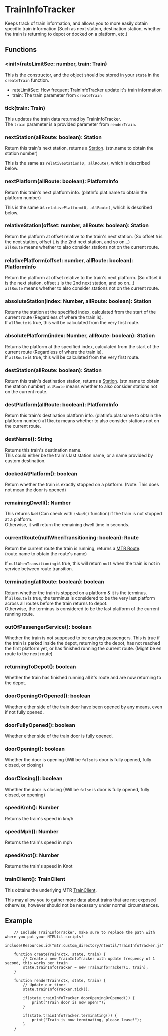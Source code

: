 # TrainInfoTracker
Keeps track of train information, and allows you to more easily obtain specific train information (Such as next station, destination station, whether the train is returning to depot or docked on a platform, etc.)

## Functions

### \<init\>(rateLimitSec: number, train: Train)
This is the constructor, and the object should be stored in your `state` in the `createTrain` function.

- rateLimitSec: How frequent TrainInfoTracker update it's train information
- train: The train parameter from `createTrain`

### tick(train: Train)
This updates the train data returned by TrainInfoTracker.  
The `train` parameter is a provided parameter from `renderTrain`.

### nextStation(allRoute: boolean): Station
Return this train's next station, returns a [Station](https://github.com/Minecraft-Transit-Railway/Minecraft-Transit-Railway/blob/87c987f660dac35832bb9373c7d7da8bd31e2abc/common/src/main/java/mtr/data/Station.java). (stn.name to obtain the station number)

This is the same as `relativeStation(0, allRoute)`, which is described below.

### nextPlatform(allRoute: boolean): PlatformInfo
Return this train's next platform info. (platInfo.plat.name to obtain the platform number)

This is the same as `relativePlatform(0, allRoute)`, which is described below.

### relativeStation(offset: number, allRoute: boolean): Station
Return the platform at offset relative to the train's next station. (So offset `0` is the next station, offset `1` is the 2nd next station, and so on...)  
`allRoute` means whether to also consider stations not on the current route.

### relativePlatform(offset: number, allRoute: boolean): PlatformInfo
Return the platform at offset relative to the train's next platform. (So offset `0` is the next station, offset `1` is the 2nd next station, and so on...)  
`allRoute` means whether to also consider stations not on the current route.

### absoluteStation(index: Number, allRoute: boolean): Station
Returns the station at the specified index, calculated from the start of the current route (Regardless of where the train is).  
If `allRoute` is true, this will be calculated from the very first route.

### absolutePlatform(index: Number, allRoute: boolean): Station
Returns the platform at the specified index, calculated from the start of the current route (Regardless of where the train is).  
If `allRoute` is true, this will be calculated from the very first route.

### destStation(allRoute: boolean): Station
Return this train's destination station, returns a [Station](https://github.com/Minecraft-Transit-Railway/Minecraft-Transit-Railway/blob/87c987f660dac35832bb9373c7d7da8bd31e2abc/common/src/main/java/mtr/data/Station.java). (stn.name to obtain the station number)
`allRoute` means whether to also consider stations not on the current route.

### destPlatform(allRoute: boolean): PlatformInfo
Return this train's destination platform info. (platInfo.plat.name to obtain the platform number)
`allRoute` means whether to also consider stations not on the current route.

### destName(): String
Returns this train's destination name.  
This could either be the train's last station name, or a name provided by custom destination.

### dockedAtPlatform(): boolean
Return whether the train is exactly stopped on a platform. (Note: This does not mean the door is opened)

### remainingDwell(): Number
This returns `NaN` (Can check with `isNaN()` function) if the train is not stopped at a platform.  
Otherwise, it will return the remaining dwell time in seconds.

### currentRoute(nullWhenTransitioning: boolean): Route
Return the current route the train is running, returns a [MTR Route](https://github.com/Minecraft-Transit-Railway/Minecraft-Transit-Railway/blob/87c987f660dac35832bb9373c7d7da8bd31e2abc/common/src/main/java/mtr/data/Route.java). (route.name to obtain the route's name)

If `nullWhenTransitioning` is true, this will return `null` when the train is not in service between route transition.

### terminating(allRoute: boolean): boolean
Return whether the train is stopped on a platform & it is the terminus.  
If `allRoute` is true, the terminus is considered to be the very last platform across all routes before the train returns to depot.  
Otherwise, the terminus is considered to be the last platform of the current running route.

### outOfPassengerService(): boolean
Whether the train is not supposed to be carrying passengers. This is true if the train is parked inside the depot, returning to the depot, has not reached the first platform yet, or has finished running the current route. (Might be en route to the next route)

### returningToDepot(): boolean
Whether the train has finished running all it's route and are now returning to the depot.

### doorOpeningOrOpened(): boolean
Whether either side of the train door have been opened by any means, even if not fully opened.

### doorFullyOpened(): boolean
Whether either side of the train door is fully opened.

### doorOpening(): boolean
Whether the door is opening (Will be `false` is door is fully opened, fully closed, or closing)

### doorClosing(): boolean
Whether the door is closing (Will be `false` is door is fully opened, fully closed, or opening)

### speedKmh(): Number
Returns the train's speed in km/h

### speedMph(): Number
Returns the train's speed in mph

### speedKnot(): Number
Returns the train's speed in Knot

### trainClient(): TrainClient
This obtains the underlying MTR [TrainClient](https://github.com/Minecraft-Transit-Railway/Minecraft-Transit-Railway/blob/master/common/src/main/java/mtr/data/TrainClient.java).  

This may allow you to gather more data about trains that are not exposed otherwise, however should not be necessary under normal circumstances.

## Example
```
    // Include TrainInfoTracker, make sure to replace the path with where you put your NTEUtil scripts!
    include(Resources.id("mtr:custom_directory/nteutil/TrainInfoTracker.js"));
    
    function createTrain(ctx, state, train) {
        // Create a new TrainInfoTracker with update frequency of 1 second, this works per train
        state.trainInfoTracker = new TrainInfoTracker(1, train);
    }
    
    function renderTrain(ctx, state, train) {
        // Update our timer
        state.trainInfoTracker.tick();
        
        if(state.trainInfoTracker.doorOpeningOrOpened()) {
            print("Train door is now open!");
        }
        
        if(state.trainInfoTracker.terminating()) {
            print("Train is now terminating, please leave!");
        }
    }
```